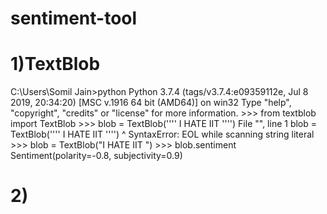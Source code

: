 # sentiment-tool


# 1)TextBlob
C:\Users\Somil Jain>python                                                                                                                                                                                         Python 3.7.4 (tags/v3.7.4:e09359112e, Jul  8 2019, 20:34:20) [MSC v.1916 64 bit (AMD64)] on win32                                                                                                                  Type "help", "copyright", "credits" or "license" for more information.                                                                                                                                             >>> from textblob import TextBlob                                                                                                                                                                                  >>> blob = TextBlob('''' I HATE IIT '''')                                                                                                                                                                            File "<stdin>", line 1                                                                                                                                                                                               blob = TextBlob('''' I HATE IIT '''')                                                                                                                                                                                                                  ^                                                                                                                                                                          SyntaxError: EOL while scanning string literal                                                                                                                                                                     >>> blob = TextBlob("I HATE IIT ")                                                                                                                                                                                 >>> blob.sentiment                                                                                                                                                                                                 Sentiment(polarity=-0.8, subjectivity=0.9) 

# 2)
